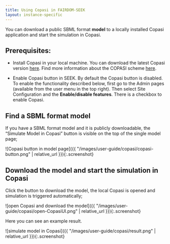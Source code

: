 ```yaml
---
title: Using Copasi in FAIRDOM-SEEK
layout: instance-specific
---
```


You can download a public SBML format **model** to a locally installed Copasi application and start the simulation in Copasi.

## Prerequisites:
* Install Copasi in your local machine.
  You can download the latest Copasi version [here](http://copasi.org/Download/).
  Find more information about the COPASI scheme [here](http://copasi.org/Support/Technical_Documentation/COPASI_Scheme/).


* Enable Copasi button in SEEK.
  By default the Copasi button is disabled. To enable the functionality described below, first go to the Admin pages (available from the user menu in the top right). Then select Site Configuration and the **Enable/disable features**. There is a checkbox to enable Copasi.



## Find a SBML format model

If you have a SBML format model and it is publicly downloadable, the “Simulate Model in Copasi” button is visible on the top of the single model page;

![Copasi button in model page]({{ "/images/user-guide/copasi/copasi-button.png" | relative_url }}){:.screenshot}

## Download the model and start the simulation in Copasi

Click the button to download the model, the local Copasi is opened and simulation is triggered automatically;

![open Copasi and download the model]({{ "/images/user-guide/copasi/open-CopasiUI.png" | relative_url }}){:.screenshot}

Here you can see an example result.

![simulate model in Copasi]({{ "/images/user-guide/copasi/result.png" | relative_url }}){:.screenshot}



